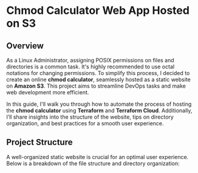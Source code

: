# Chmod Calculator Web App Hosted on S3

## Overview
As a Linux Administrator, assigning POSIX permissions on files and directories is a common task. It's highly recommended to use octal notations for changing permissions. To simplify this process, I decided to create an online **chmod calculator**, seamlessly hosted as a static website on **Amazon S3**. This project aims to streamline DevOps tasks and make web development more efficient.

In this guide, I'll walk you through how to automate the process of hosting the **chmod calculator** using **Terraform** and **Terraform Cloud**. Additionally, I’ll share insights into the structure of the website, tips on directory organization, and best practices for a smooth user experience.

## Project Structure

A well-organized static website is crucial for an optimal user experience. Below is a breakdown of the file structure and directory organization:

